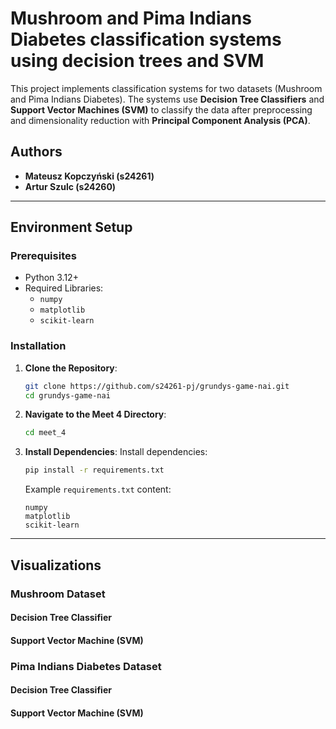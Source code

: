 # Mushroom and Pima Indians Diabetes classification systems using decision trees and SVM

This project implements classification systems for two datasets (Mushroom and Pima Indians Diabetes). The systems use **Decision Tree Classifiers** and **Support Vector Machines (SVM)** to classify the data after preprocessing and dimensionality reduction with **Principal Component Analysis (PCA)**.

## Authors
- **Mateusz Kopczyński (s24261)**
- **Artur Szulc (s24260)**

---

## Environment Setup

### Prerequisites
- Python 3.12+
- Required Libraries:
  - `numpy`
  - `matplotlib`
  - `scikit-learn`

### Installation

1. **Clone the Repository**:
    ```bash
    git clone https://github.com/s24261-pj/grundys-game-nai.git
    cd grundys-game-nai
    ```

2. **Navigate to the Meet 4 Directory**:
    ```bash
    cd meet_4
    ```

3. **Install Dependencies**:
    Install dependencies:
    ```bash
    pip install -r requirements.txt
    ```

    Example `requirements.txt` content:
    ```text
    numpy
    matplotlib
    scikit-learn
    ```

---

## Visualizations

### Mushroom Dataset

#### Decision Tree Classifier

#### Support Vector Machine (SVM)

### Pima Indians Diabetes Dataset

#### Decision Tree Classifier

#### Support Vector Machine (SVM)
